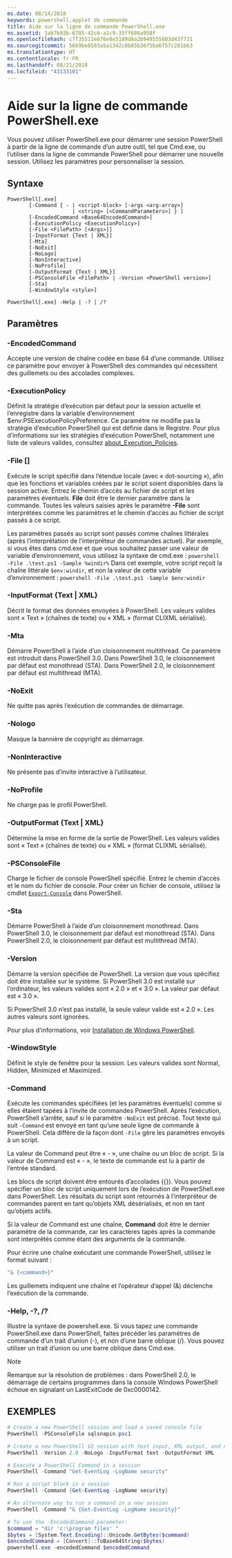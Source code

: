 ```yaml
---
ms.date: 08/14/2018
keywords: powershell,applet de commande
title: Aide sur la ligne de commande PowerShell.exe
ms.assetid: 1ab7b93b-6785-42c6-a1c9-35ff686a958f
ms.openlocfilehash: c7f35511e876e8e5189d8a2b949555603d43f731
ms.sourcegitcommit: 56b9be8503a5a1342c0b85b36f5ba6f57c281b63
ms.translationtype: HT
ms.contentlocale: fr-FR
ms.lasthandoff: 08/21/2018
ms.locfileid: "43133101"
---
```

# <a name="powershellexe-command-line-help"></a>Aide sur la ligne de commande PowerShell.exe

Vous pouvez utiliser PowerShell.exe pour démarrer une session PowerShell à partir de la ligne de commande d’un autre outil, tel que Cmd.exe, ou l’utiliser dans la ligne de commande PowerShell pour démarrer une nouvelle session. Utilisez les paramètres pour personnaliser la session.

## <a name="syntax"></a>Syntaxe

```syntax
PowerShell[.exe]
       [-Command { - | <script-block> [-args <arg-array>]
                     | <string> [<CommandParameters>] } ]
       [-EncodedCommand <Base64EncodedCommand>]
       [-ExecutionPolicy <ExecutionPolicy>]
       [-File <FilePath> [<Args>]]
       [-InputFormat {Text | XML}]
       [-Mta]
       [-NoExit]
       [-NoLogo]
       [-NonInteractive]
       [-NoProfile]
       [-OutputFormat {Text | XML}]
       [-PSConsoleFile <FilePath> | -Version <PowerShell version>]
       [-Sta]
       [-WindowStyle <style>]

PowerShell[.exe] -Help | -? | /?
```

## <a name="parameters"></a>Paramètres

### <a name="-encodedcommand-base64encodedcommand"></a>-EncodedCommand <Base64EncodedCommand>

Accepte une version de chaîne codée en base 64 d’une commande. Utilisez ce paramètre pour envoyer à PowerShell des commandes qui nécessitent des guillemets ou des accolades complexes.

### <a name="-executionpolicy-executionpolicy"></a>-ExecutionPolicy <ExecutionPolicy>

Définit la stratégie d’exécution par défaut pour la session actuelle et l’enregistre dans la variable d’environnement $env:PSExecutionPolicyPreference. Ce paramètre ne modifie pas la stratégie d’exécution PowerShell qui est définie dans le Registre. Pour plus d’informations sur les stratégies d’exécution PowerShell, notamment une liste de valeurs valides, consultez [about_Execution_Policies](/powershell/module/microsoft.powershell.core/about/about_execution_policies).

### <a name="-file-filepath-parameters"></a>-File <FilePath> \[<Parameters>]

Exécute le script spécifié dans l’étendue locale (avec « dot-sourcing »), afin que les fonctions et variables créées par le script soient disponibles dans la session active. Entrez le chemin d’accès au fichier de script et les paramètres éventuels. **File** doit être le dernier paramètre dans la commande. Toutes les valeurs saisies après le paramètre **-File** sont interprétées comme les paramètres et le chemin d’accès au fichier de script passés à ce script.

Les paramètres passés au script sont passés comme chaînes littérales (après l’interprétation de l’interpréteur de commandes actuel). Par exemple, si vous êtes dans cmd.exe et que vous souhaitez passer une valeur de variable d’environnement, vous utilisez la syntaxe de cmd.exe : `powershell -File .\test.ps1 -Sample %windir%` Dans cet exemple, votre script reçoit la chaîne littérale `$env:windir`, et non la valeur de cette variable d’environnement : `powershell -File .\test.ps1 -Sample $env:windir`

### <a name="-inputformat-text--xml"></a>\-InputFormat {Text | XML}

Décrit le format des données envoyées à PowerShell. Les valeurs valides sont « Text » (chaînes de texte) ou « XML » (format CLIXML sérialisé).

### <a name="-mta"></a>-Mta

Démarre PowerShell à l’aide d’un cloisonnement multithread. Ce paramètre est introduit dans PowerShell 3.0. Dans PowerShell 3.0, le cloisonnement par défaut est monothread (STA). Dans PowerShell 2.0, le cloisonnement par défaut est multithread (MTA).

### <a name="-noexit"></a>-NoExit

Ne quitte pas après l’exécution de commandes de démarrage.

### <a name="-nologo"></a>-Nologo

Masque la bannière de copyright au démarrage.

### <a name="-noninteractive"></a>-NonInteractive

Ne présente pas d’invite interactive à l’utilisateur.

### <a name="-noprofile"></a>-NoProfile

Ne charge pas le profil PowerShell.

### <a name="-outputformat-text--xml"></a>-OutputFormat {Text | XML}

Détermine la mise en forme de la sortie de PowerShell. Les valeurs valides sont « Text » (chaînes de texte) ou « XML » (format CLIXML sérialisé).

### <a name="-psconsolefile-filepath"></a>-PSConsoleFile <FilePath>

Charge le fichier de console PowerShell spécifié. Entrez le chemin d’accès et le nom du fichier de console. Pour créer un fichier de console, utilisez la cmdlet [`Export-Console`](/powershell/module/Microsoft.PowerShell.Core/Export-Console) dans PowerShell.

### <a name="-sta"></a>-Sta

Démarre PowerShell à l’aide d’un cloisonnement monothread. Dans PowerShell 3.0, le cloisonnement par défaut est monothread (STA). Dans PowerShell 2.0, le cloisonnement par défaut est multithread (MTA).

### <a name="-version-powershell-version"></a>-Version <PowerShell Version>

Démarre la version spécifiée de PowerShell. La version que vous spécifiez doit être installée sur le système. Si PowerShell 3.0 est installé sur l’ordinateur, les valeurs valides sont « 2.0 » et « 3.0 ». La valeur par défaut est « 3.0 ».

Si PowerShell 3.0 n’est pas installé, la seule valeur valide est « 2.0 ». Les autres valeurs sont ignorées.

Pour plus d’informations, voir [Installation de Windows PowerShell](../../setup/installing-windows-powershell.md).

### <a name="-windowstyle-window-style"></a>-WindowStyle <Window style>

Définit le style de fenêtre pour la session. Les valeurs valides sont Normal, Hidden, Minimized et Maximized.

### <a name="-command"></a>-Command

Exécute les commandes spécifiées (et les paramètres éventuels) comme si elles étaient tapées à l’invite de commandes PowerShell. Après l’exécution, PowerShell s’arrête, sauf si le paramètre `-NoExit` est précisé.
Tout texte qui suit `-Command` est envoyé en tant qu’une seule ligne de commande à PowerShell. Cela diffère de la façon dont `-File` gère les paramètres envoyés à un script.

La valeur de Command peut être « - », une chaîne ou un bloc de script. Si la valeur de Command est « - », le texte de commande est lu à partir de l’entrée standard.

Les blocs de script doivent être entourés d’accolades ({}). Vous pouvez spécifier un bloc de script uniquement lors de l’exécution de PowerShell.exe dans PowerShell. Les résultats du script sont retournés à l’interpréteur de commandes parent en tant qu’objets XML désérialisés, et non en tant qu’objets actifs.

Si la valeur de Command est une chaîne, **Command** doit être le dernier paramètre de la commande, car les caractères tapés après la commande sont interprétés comme étant des arguments de la commande.

Pour écrire une chaîne exécutant une commande PowerShell, utilisez le format suivant :

```powershell
"& {<command>}"
```

Les guillemets indiquent une chaîne et l’opérateur d’appel (&) déclenche l’exécution de la commande.

### <a name="-help---"></a>-Help, -?, /?

Illustre la syntaxe de powershell.exe. Si vous tapez une commande PowerShell.exe dans PowerShell, faites précéder les paramètres de commande d’un trait d’union (-), et non d’une barre oblique (/). Vous pouvez utiliser un trait d’union ou une barre oblique dans Cmd.exe.

> [!NOTE]
> Remarque sur la résolution de problèmes : dans PowerShell 2.0, le démarrage de certains programmes dans la console Windows PowerShell échoue en signalant un LastExitCode de 0xc0000142.

## <a name="examples"></a>EXEMPLES

```powershell
# Create a new PowerShell session and load a saved console file
PowerShell -PSConsoleFile sqlsnapin.psc1

# Create a new PowerShell V2 session with text input, XML output, and no logo
PowerShell -Version 2.0 -NoLogo -InputFormat text -OutputFormat XML

# Execute a PowerShell Command in a session
PowerShell -Command "Get-EventLog -LogName security"

# Run a script block in a session
PowerShell -Command {Get-EventLog -LogName security}

# An alternate way to run a command in a new session
PowerShell -Command "& {Get-EventLog -LogName security}"

# To use the -EncodedCommand parameter:
$command = "dir 'c:\program files' "
$bytes = [System.Text.Encoding]::Unicode.GetBytes($command)
$encodedCommand = [Convert]::ToBase64String($bytes)
powershell.exe -encodedCommand $encodedCommand
```
